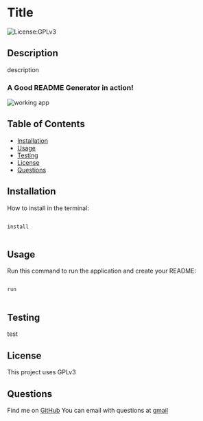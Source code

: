 
# Title

![License:GPLv3](https://img.shields.io/badge/license-GPLv3-blue)

## Description

 description

### A Good README Generator in action!

![working app](readme.gif)

 ## Table of Contents
 
 - [Installation](#installation)
 - [Usage](#usage)
 - [Testing](#test)
 - [License](#license)
 - [Questions](#questions)


## Installation 

How to install in the terminal:

<pre>
<code>
install
</code>
</pre>

## Usage

Run this command to run the application and create your README:

<pre>
<code>
run
</code>
</pre>

## Testing 

test

## License

This project uses GPLv3
            
## Questions
Find me on [GitHub](https://github.com/me)
You can email with questions at [gmail](mailto:gmail) 